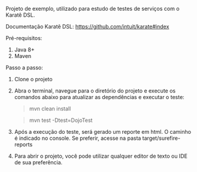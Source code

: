 Projeto de exemplo, utilizado para estudo de testes de serviços com o Karatê DSL. 

Documentação Karatê DSL: https://github.com/intuit/karate#index

Pré-requisitos:

1. Java 8+
2. Maven

Passo a passo:

1. Clone o projeto
2. Abra o terminal, navegue para o diretório do projeto e execute os comandos abaixo para atualizar as dependências e executar o teste:

    > mvn clean install
    
    > mvn test -Dtest=DojoTest 

3. Após a execução do teste, será gerado um reporte em html. O caminho é indicado no console. Se preferir, acesse na pasta target/surefire-reports
4. Para abrir o projeto, você pode utilizar qualquer editor de texto ou IDE de sua preferência.
